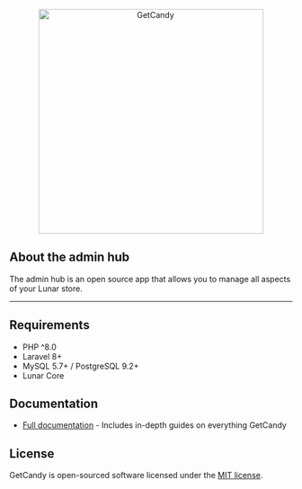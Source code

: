 <p align="center"><a href="https://lunarphp.io/" target="_blank"><img src="https://lunarphp.io/lunar_logo.svg" width="400" alt="GetCandy"></a></p>

## About the admin hub

The admin hub is an open source app that allows you to manage all aspects of your Lunar store.

---

## Requirements
- PHP ^8.0
- Laravel 8+
- MySQL 5.7+ / PostgreSQL 9.2+
- Lunar Core

## Documentation

- [Full documentation](https://docs.lunarphp.io/) - Includes in-depth guides on everything GetCandy

## License

GetCandy is open-sourced software licensed under the [MIT license](https://opensource.org/licenses/MIT).
